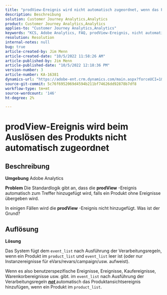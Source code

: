 ```yaml
---
title: "prodView-Ereignis wird nicht automatisch zugeordnet, wenn das Produkt ausgelöst wird"
description: Beschreibung
solution: Customer Journey Analytics,Analytics
product: Customer Journey Analytics,Analytics
applies-to: "Customer Journey Analytics,Analytics"
keywords: "KCS, Adobe Analytics, FAQ, prodView-Ereignis, nicht automatisch zugeordnet, Produkt, ausgelöst"
resolution: Resolution
internal-notes: null
bug: true
article-created-by: Jim Menn
article-created-date: "10/5/2022 11:58:26 AM"
article-published-by: Jim Menn
article-published-date: "10/5/2022 12:18:36 PM"
version-number: 3
article-number: KA-16381
dynamics-url: "https://adobe-ent.crm.dynamics.com/main.aspx?forceUCI=1&pagetype=entityrecord&etn=knowledgearticle&id=43d0a503-a544-ed11-bba1-000d3a3064b8"
source-git-commit: 5c76f6952069d4594b211bf74626dd92878b7df8
workflow-type: tm+mt
source-wordcount: '146'
ht-degree: 2%

---
```


# prodView-Ereignis wird beim Auslösen des Produkts nicht automatisch zugeordnet

## Beschreibung


<b>Umgebung</b>
Adobe Analytics

<b>Problem</b>
Die Standardlogik gibt an, dass die <b>prodView</b> -Ereignis automatisch zum Treffer hinzugefügt wird, falls ein Produkt ohne Ereignisse übergeben wird.

In einigen Fällen wird die <b>prodView</b> -Ereignis nicht hinzugefügt. Was ist der Grund?


## Auflösung


<b>Lösung</b>

Das System fügt dem `event_list` nach Ausführung der Verarbeitungsregeln, wenn ein Produkt im `product_list` und `event_list` leer ist (oder nur Instanzereignisse für eVars/revars/campaign/usw. aufweist).

Wenn es also benutzerspezifische Ereignisse, Ereignisse, Kaufereignisse, Warenkorbereignisse usw. gibt. im `event_list` nach Ausführung der Verarbeitungsregeln <u><em><b>not </b></em></u>automatisch das Produktansichtsereignis hinzufügen, wenn ein Produkt im `product_list`.
